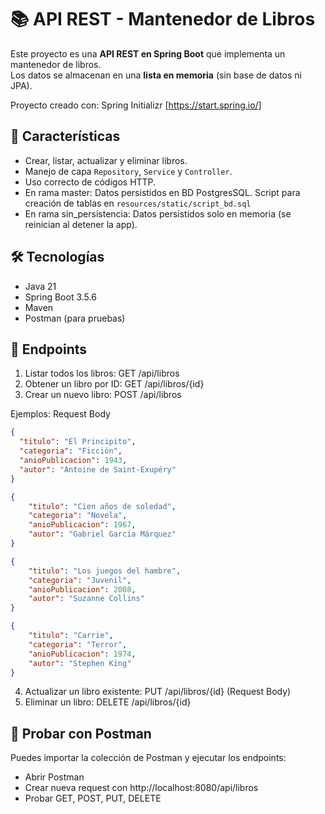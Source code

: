 # 📚 API REST - Mantenedor de Libros

Este proyecto es una **API REST en Spring Boot** que implementa un mantenedor de libros.  
Los datos se almacenan en una **lista en memoria** (sin base de datos ni JPA).  

Proyecto creado con: Spring Initializr [https://start.spring.io/]

## 🚀 Características
- Crear, listar, actualizar y eliminar libros.
- Manejo de capa `Repository`, `Service` y `Controller`.
- Uso correcto de códigos HTTP.
- En rama master: Datos persistidos en BD PostgresSQL. Script para creación de tablas en `resources/static/script_bd.sql`
- En rama sin_persistencia: Datos persistidos solo en memoria (se reinician al detener la app).

## 🛠️ Tecnologías
- Java 21
- Spring Boot 3.5.6
- Maven
- Postman (para pruebas)

## 📑 Endpoints

1. Listar todos los libros: GET /api/libros
2. Obtener un libro por ID: GET /api/libros/{id}
3. Crear un nuevo libro: POST /api/libros

Ejemplos: Request Body 
```json
{
  "titulo": "El Principito",
  "categoria": "Ficción",
  "anioPublicacion": 1943,
  "autor": "Antoine de Saint-Exupéry"
}

{
    "titulo": "Cien años de soledad",
    "categoria": "Novela",
    "anioPublicacion": 1967,
    "autor": "Gabriel García Márquez"
}

{
    "titulo": "Los juegos del hambre",
    "categoria": "Juvenil",
    "anioPublicacion": 2008,
    "autor": "Suzanne Collins"
}

{
    "titulo": "Carrie",
    "categoria": "Terror",
    "anioPublicacion": 1974,
    "autor": "Stephen King"
}

```

4. Actualizar un libro existente: PUT /api/libros/{id} (Request Body)
5. Eliminar un libro: DELETE /api/libros/{id}

## 🧪 Probar con Postman

Puedes importar la colección de Postman y ejecutar los endpoints:

- Abrir Postman
- Crear nueva request con http://localhost:8080/api/libros
- Probar GET, POST, PUT, DELETE

